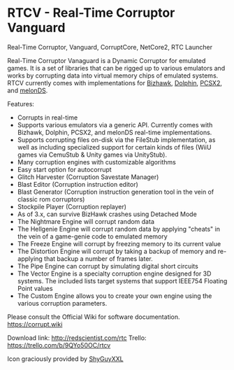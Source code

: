 # RTCV - Real-Time Corruptor Vanguard
Real-Time Corruptor, Vanguard, CorruptCore, NetCore2, RTC Launcher

Real-Time Corruptor Vanaguard is a Dynamic Corruptor for emulated games. It is a set of libraries that can be rigged up to various emulators and works by corrupting data into virtual memory chips of emulated systems. RTCV currently comes with implementations for [Bizhawk](https://github.com/ircluzar/Bizhawk-Vanguard), [Dolphin](https://github.com/NarryG/dolphin-vanguard/), [PCSX2](https://github.com/NarryG/pcsx2-Vanguard), and [melonDS](https://github.com/narryg/melonds-vanguard).

Features:
- Corrupts in real-time 
- Supports various emulators via a generic API. Currently comes with Bizhawk, Dolphin, PCSX2, and melonDS real-time implementations. 
- Supports corrupting files on-disk via the FileStub implementation, as well as including specialized support for certain kinds of files (WiiU games via CemuStub & Unity games via UnityStub).
- Many corruption engines with customizable algorithms
- Easy start option for autocorrupt
- Glitch Harvester (Corruption Savestate Manager)
- Blast Editor (Corruption instruction editor)
- Blast Generator (Corruption instruction generation tool in the vein of classic rom corruptors)
- Stockpile Player (Corruption replayer)
- As of 3.x, can survive BizHawk crashes using Detached Mode
- The Nightmare Engine will corrupt random data
- The Hellgenie Engine will corrupt random data by applying "cheats" in the vein of a game-genie code to emulated memory
- The Freeze Engine will corrupt by freezing memory to its current value
- The Distortion Engine will corrupt by taking a backup of memory and re-applying that backup a number of frames later.
- The Pipe Engine can corrupt by simulating digital short circuits
- The Vector Engine is a specialty corruption engine designed for 3D systems. The included lists target systems that support IEEE754 Floating Point values
- The Custom Engine allows you to create your own engine using the various corruption parameters.


Please consult the Official Wiki for software documentation. https://corrupt.wiki

Download link: http://redscientist.com/rtc
Trello: https://trello.com/b/9QYo50OC/rtcv


Icon graciously provided by [ShyGuyXXL](https://twitter.com/shyguyxxl)
